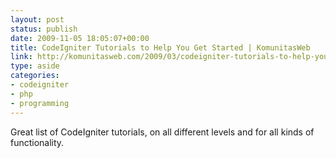 ```yaml
---
layout: post
status: publish
date: 2009-11-05 18:05:07+00:00
title: CodeIgniter Tutorials to Help You Get Started | KomunitasWeb
link: http://komunitasweb.com/2009/03/codeigniter-tutorials-to-help-you-get-started/
type: aside
categories:
- codeigniter
- php
- programming
---
```


Great list of CodeIgniter tutorials, on all different levels and for all kinds of functionality.
